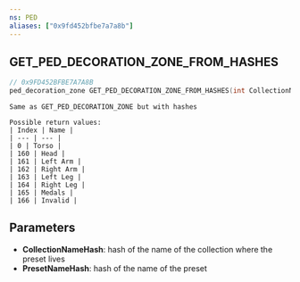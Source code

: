 ```yaml
---
ns: PED
aliases: ["0x9fd452bfbe7a7a8b"]
---
```

## GET_PED_DECORATION_ZONE_FROM_HASHES

```c
// 0x9FD452BFBE7A7A8B
ped_decoration_zone GET_PED_DECORATION_ZONE_FROM_HASHES(int CollectionNameHash, int PresetNameHash);
```

```
Same as GET_PED_DECORATION_ZONE but with hashes

Possible return values:
| Index | Name |
| --- | --- |
| 0 | Torso |
| 160 | Head |
| 161 | Left Arm |
| 162 | Right Arm |
| 163 | Left Leg |
| 164 | Right Leg |
| 165 | Medals |
| 166 | Invalid |
```

## Parameters
* **CollectionNameHash**: hash of the name of the collection where the preset lives
* **PresetNameHash**: hash of the name of the preset
